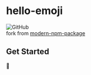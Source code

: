 # hello-emoji

![GitHub](https://img.shields.io/github/license/clarkio/simple-npm-package)  
fork from [modern-npm-package](https://github.com/snyk-snippets/modern-npm-package)

## Get Started

🐣
